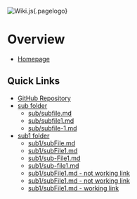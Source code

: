 <!-- TITLE: Home -->
<!-- SUBTITLE: A quick summary of Home -->

![Wiki.js](/uploads/logo.png "Logo"){.pagelogo}
# Overview
- [Homepage](https://localhost:443/)

## Quick Links
- [GitHub Repository](https://github.com/leszekszczepanski/wiki_js)
- [sub folder](/sub)
	- [sub/subfile.md](/sub/subfile)
	- [sub/subfile1.md](/sub/subfile1)
	- [sub/subfile-1.md](/sub/subfile-1)
- [sub1 folder](/sub1)
	- [sub1/subFile.md](/sub1/subFile)
	- [sub1/subFile1.md](/sub1/subFile1)
	- [sub1/sub-File1.md](/sub1/sub-File1)
	- [sub1/sub-file1.md](/sub1/sub-file1)
	- [sub1/subFile1.md - not working link](https://35.157.71.111/sub1/subFile1)
	- [sub1/subFile1.md - not working link](https://35.157.71.111:3000/sub1/subFile1)
	- [sub1/subFile1.md - working link](https://35.157.71.111:443/sub1/subFile1)